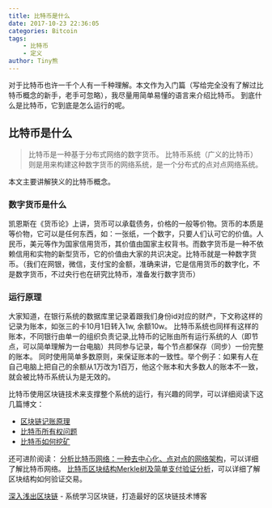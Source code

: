 ```yaml
---
title: 比特币是什么
date: 2017-10-23 22:36:05
categories: Bitcoin
tags:
    - 比特币
    - 定义
author: Tiny熊
---
```

  对于比特币也许一千个人有一千种理解。本文作为入门篇（写给完全没有了解过比特币概念的新手，老手可忽略），我尽量用简单易懂的语言来介绍比特币。
  到底什么是比特币，它到底是怎么运行的呢。

<!-- more -->
## 比特币是什么
> 比特币是一种基于分布式网络的数字货币。
> 比特币系统（广义的比特币）则是用来构建这种数字货币的网络系统，是一个分布式的点对点网络系统。

本文主要讲解狭义的比特币概念。

### 数字货币是什么
凯恩斯在《货币论》上讲，货币可以承载债务，价格的一般等价物。货币的本质是等价物，它可以是任何东西，如：一张纸，一个数字，只要人们认可它的价值。人民币，美元等作为国家信用货币，其价值由国家主权背书。而数字货币是一种不依赖信用和实物的新型货币，它的价值由大家的共识决定。比特币就是一种数字货币。（我们在网银，微信，支付宝的金额，准确来讲，它是信用货币的数字化，不是数字货币，不过央行也在研究比特币，准备发行数字货币）

### 运行原理
大家知道，在银行系统的数据库里记录着跟我们身份id对应的财产，下文称这样的记录为账本，如张三的卡10月1日转入1w, 余额10w。
比特币系统也同样有这样的账本，不同银行由单一的组织负责记录,比特币的记账由所有运行系统的人（即节点，可以简单理解为一台电脑）共同参与记录，每个节点都保存（同步）一份完整的账本。
同时使用简单多数原则，来保证账本的一致性。举个例子：如果有人在自己电脑上把自己的余额从1万改为1百万，他这个账本和大多数人的账本不一致，就会被比特币系统认为是无效的。


比特币使用区块链技术来支撑整个系统的运行，有兴趣的同学，可以详细阅读下这几篇博文：
* [区块链记账原理](http://learnblockchain.cn//2017/10/25/whatbc) 
* [比特币所有权问题](http://learnblockchain.cn/2017/11/02/bitcoin-own/)
* [比特币如何挖矿](http://learnblockchain.cn/2017/11/04/bitcoin-pow/)


还可进阶阅读：
[分析比特币网络：一种去中心化、点对点的网络架构](https://xiaozhuanlan.com/topic/1670539284)，可以详细了解比特币网络。
[比特币区块结构Merkle树及简单支付验证分析](https://xiaozhuanlan.com/topic/1402935768)，可以详细了解区块结构如何验证交易。


[深入浅出区块链](https://learnblockchain.cn/) - 系统学习区块链，打造最好的区块链技术博客
